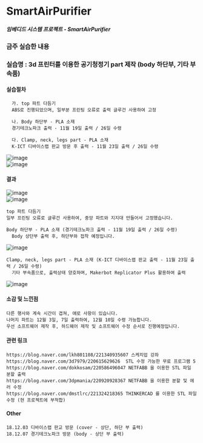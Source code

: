 # **SmartAirPurifier**

##### 임베디드 시스템 프로젝트 - SmartAirPurifier


### 금주 실습한 내용
### 실습명 : 3d 프린터를 이용한 공기청정기 part 제작 (body 하단부, 기타 부속품)
#### 실습절차   
```
  가. top 파트 다듬기   
  ABS로 진행되었으며, 일부분 프린팅 오류로 출력 글루건 사용하여 고정   
```   
```   
  나. Body 하단부 - PLA 소재    
  경기테크노파크 출력 - 11월 19일 출력 / 26일 수령
```   
```   
  다. Clamp, neck, legs part - PLA 소재   
  K-ICT 디바이스랩 판교 방문 후 출력 - 11월 23일 출력 / 26일 수령   
```   
![image](https://user-images.githubusercontent.com/33712754/48993386-b8014900-f180-11e8-8234-770ccc1272b3.png)   
![image](https://user-images.githubusercontent.com/33712754/48993411-dbc48f00-f180-11e8-9050-cea2aa8ca695.png)   



#### 결과

  ![image](https://user-images.githubusercontent.com/33712754/48993128-31983780-f17f-11e8-9768-5c6365dd1eb4.png)   
![image](https://user-images.githubusercontent.com/33712754/48993133-34932800-f17f-11e8-96e3-57c3233ff730.png)         
```
top 파트 다듬기   
일부 프린팅 오류로 글루건 사용하여, 중앙 파트와 지지대 만들어서 고정했습니다.
```
```   
Body 하단부 - PLA 소재 (경기테크노파크 출력 - 11월 19일 출력 / 26일 수령)   
  Body 상단부 출력 후, 하단부와 접착 예정입니다.
```
![image](https://user-images.githubusercontent.com/33712754/48993164-6f955b80-f17f-11e8-8366-fd3b5366c494.png)
   
   
```
Clamp, neck, legs part - PLA 소재 (K-ICT 디바이스랩 판교 출력 - 11월 23일 출력 / 26일 수령)   
  기타 부속품으로, 출력상태 양호하며, Makerbot Replicator Plus 활용하여 출력   
```
![image](https://user-images.githubusercontent.com/33712754/48993242-f0545780-f17f-11e8-98a7-e4555bf947c6.png)





#### 소감 및 느낀점
```
다른 행사와 계속 시간이 겹쳐, 애로 사항이 있습니다.   
나머지 파트는 12월 3일, 7일 출력하여, 12월 10일 수령 가능합니다.   
우선 소프트웨어 제작 후, 하드웨어 제작 및 소프트웨어 수정 순서로 진행예정입니다.
```
#### 관련 링크
```
https://blog.naver.com/lkh801108/221340935607 스케치업 강좌   
https://blog.naver.com/3d7979/220615629626  STL 수정 가능한 무료 프로그램 5   
https://blog.naver.com/dokkosam/220586496047 NETFABB 을 이용한 STL 파일 분할 출력   
https://blog.naver.com/3dpmania/220920928367 NETFABB 을 이용한 분할 및 에러 수정   
https://blog.naver.com/dmstlrc/221324218365 THINKERCAD 를 이용한 STL 파일 수정 (현 프로젝트에 부적합)
```

#### Other
```
18.12.03 디바이스랩 판교 방문 (cover - 상단, 하단 부 출력)   
18.12.07 경기테크노파크 방문 (body - 상단 부 출력)

```
